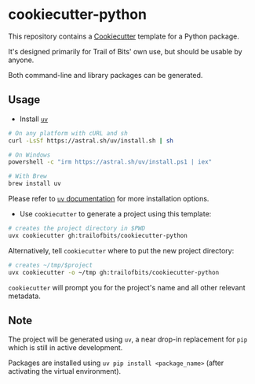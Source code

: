 # cookiecutter-python

This repository contains a
[Cookiecutter](https://github.com/cookiecutter/cookiecutter) template
for a Python package.

It's designed primarily for Trail of Bits' own use, but should be usable
by anyone.

Both command-line and library packages can be generated.

## Usage

- Install [`uv`](https://docs.astral.sh/uv/)

```bash
# On any platform with cURL and sh
curl -LsSf https://astral.sh/uv/install.sh | sh

# On Windows
powershell -c "irm https://astral.sh/uv/install.ps1 | iex"

# With Brew
brew install uv
```

Please refer to [`uv` documentation](https://docs.astral.sh/uv/getting-started/installation/) for more installation options.

- Use `cookiecutter` to generate a project using this template:

```bash
# creates the project directory in $PWD
uvx cookiecutter gh:trailofbits/cookiecutter-python
```

Alternatively, tell `cookiecutter` where to put the new project directory:

```bash
# creates ~/tmp/$project
uvx cookiecutter -o ~/tmp gh:trailofbits/cookiecutter-python
```

`cookiecutter` will prompt you for the project's name and all other relevant
metadata.

## Note

The project will be generated using `uv`, a near drop-in replacement for 
`pip` which is still in active development.

Packages are installed using `uv pip install <package_name>` (after 
activating the virtual environment).